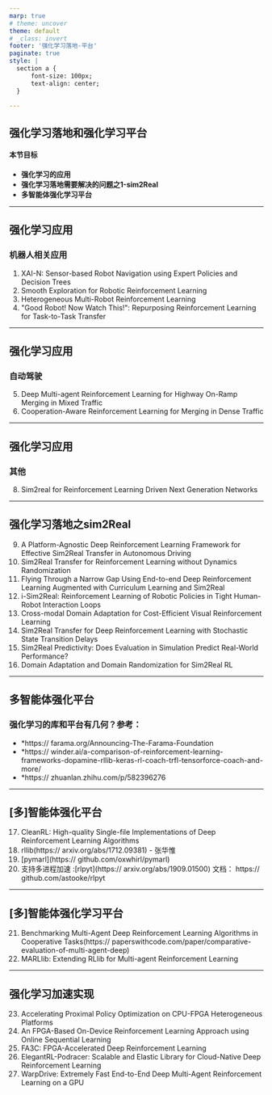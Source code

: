 ```yaml
---
marp: true
# theme: uncover
theme: default
# _class: invert
footer: '强化学习落地-平台'
paginate: true
style: |
  section a {
      font-size: 100px;
      text-align: center;
  }

---
```



## **强化学习落地和强化学习平台**

#### 本节目标
* **强化学习的应用**
* **强化学习落地需要解决的问题之1-sim2Real**
* **多智能体强化学习平台**
---

## 强化学习应用
### 机器人相关应用
1. XAI-N: Sensor-based Robot Navigation using Expert Policies and Decision Trees
2. Smooth Exploration for Robotic Reinforcement Learning
3. Heterogeneous Multi-Robot Reinforcement Learning
4. "Good Robot! Now Watch This!": Repurposing Reinforcement Learning for Task-to-Task Transfer
---

## 强化学习应用
### 自动驾驶
5. Deep Multi-agent Reinforcement Learning for Highway On-Ramp Merging in Mixed Traffic
6. Cooperation-Aware Reinforcement Learning for Merging in Dense Traffic

---
## 强化学习应用
### 其他
8. Sim2real for Reinforcement Learning Driven Next Generation Networks
----

## 强化学习落地之sim2Real
9. A Platform-Agnostic Deep Reinforcement Learning Framework for Effective Sim2Real Transfer in Autonomous Driving
10. Sim2Real Transfer for Reinforcement Learning without Dynamics Randomization
11. Flying Through a Narrow Gap Using End-to-end Deep Reinforcement Learning Augmented with Curriculum Learning and Sim2Real
12. i-Sim2Real: Reinforcement Learning of Robotic Policies in Tight Human-Robot Interaction Loops
13. Cross-modal Domain Adaptation for Cost-Efficient Visual Reinforcement Learning
14. Sim2Real Transfer for Deep Reinforcement Learning with Stochastic State Transition Delays
15. Sim2Real Predictivity: Does Evaluation in Simulation Predict Real-World Performance?
16. Domain Adaptation and Domain Randomization for Sim2Real RL

---

## 多智能体强化平台
### 强化学习的库和平台有几何？参考：

* *https:// farama.org/Announcing-The-Farama-Foundation
* *https:// winder.ai/a-comparison-of-reinforcement-learning-frameworks-dopamine-rllib-keras-rl-coach-trfl-tensorforce-coach-and-more/
* *https:// zhuanlan.zhihu.com/p/582396276 
---
## [多]智能体强化平台
17. CleanRL: High-quality Single-file Implementations of Deep Reinforcement Learning Algorithms
18. rllib(https:// arxiv.org/abs/1712.09381)    - 张华惟
19. [pymarl](https:// github.com/oxwhirl/pymarl)
20. 支持多进程加速 :[rlpyt](https:// arxiv.org/abs/1909.01500) 文档： https:// github.com/astooke/rlpyt
    
---
## [多]智能体强化学习平台
21.   Benchmarking Multi-Agent Deep Reinforcement Learning Algorithms in Cooperative Tasks(https:// paperswithcode.com/paper/comparative-evaluation-of-multi-agent-deep)
22.  MARLlib: Extending RLlib for Multi-agent Reinforcement Learning

---
##  强化学习加速实现
23. Accelerating Proximal Policy Optimization on CPU-FPGA Heterogeneous Platforms 
24. An FPGA-Based On-Device Reinforcement Learning Approach using Online Sequential Learning
25. FA3C: FPGA-Accelerated Deep Reinforcement Learning
26. ElegantRL-Podracer: Scalable and Elastic Library for Cloud-Native Deep Reinforcement Learning
27. WarpDrive: Extremely Fast End-to-End Deep Multi-Agent Reinforcement Learning on a GPU